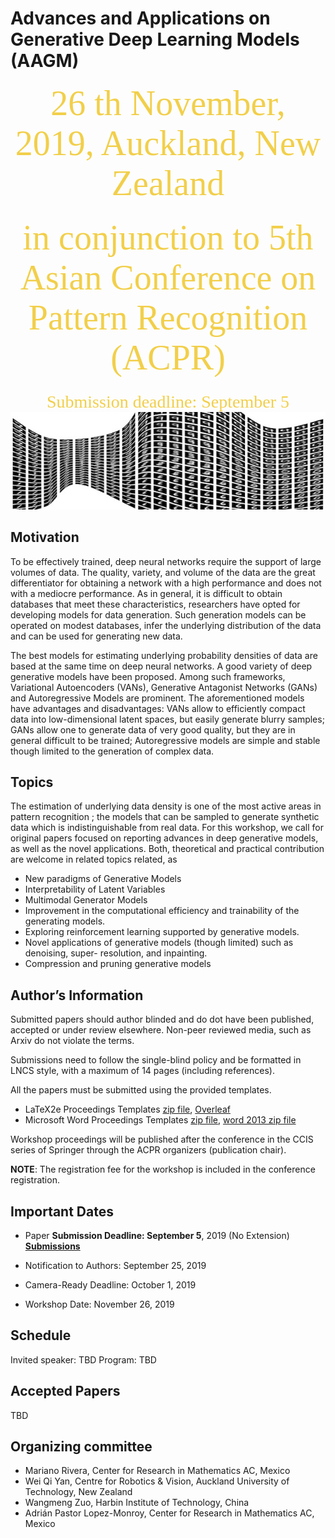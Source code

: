 # Advances and Applications on Generative Deep Learning Models (AAGM)

<center><span  style="color:  #f2cf4a; font-family: Babas; font-size: 4em;">26 th November, 2019, Auckland, New Zealand </span></center>

###

<center><span  style="color:  #f2cf4a; font-family: Babas; font-size: 4em;">in conjunction to 5th Asian Conference on Pattern Recognition (ACPR) </span></center>

###

<center><span  style="color:  #f2cf4a; font-family: Babas; font-size: 2em;">Submission deadline: September 5</span></center>

<img src="bended.jpg" alt="bended" class="center">


## Motivation


To be effectively trained, deep neural networks require the support of large volumes of data. The quality, variety, and volume of the data are the great differentiator for obtaining a network with a high performance and does not with a mediocre performance. As in general, it is difficult to obtain databases that meet these characteristics, researchers have opted for developing models for data generation. Such generation models can be operated on modest databases, infer the underlying distribution of the data and can be used for generating new data.

The best models for estimating underlying probability densities of data are based at the same time on deep neural networks. A good variety of deep generative models have been proposed. Among such frameworks, Variational Autoencoders (VANs), Generative Antagonist Networks (GANs) and Autoregressive Models are prominent. The aforementioned models have advantages and disadvantages: VANs allow to efficiently compact data into low-dimensional latent spaces, but easily generate blurry samples; GANs allow one to generate data of very good quality, but they are in general difficult to be trained; Autoregressive models are simple and stable though limited to the generation of complex data.

## Topics

The estimation of underlying data density  is one of the most active areas in pattern recognition ; the models that can be sampled to generate synthetic data which is indistinguishable from real data.  For this workshop, we call for original papers focused on reporting advances in deep generative models, as well as the novel applications. Both, theoretical and practical contribution are welcome in related topics related, as

- New paradigms of Generative Models
- Interpretability of Latent Variables
- Multimodal Generator Models
- Improvement in the computational efficiency and trainability of the generating models.
-  Exploring reinforcement learning supported by generative models.
- Novel applications of generative models (though limited) such as denoising, super- resolution, and inpainting.
- Compression and pruning generative models

## Author’s Information

Submitted papers should author blinded and do dot have been published, accepted or under review elsewhere. Non-peer reviewed media, such as Arxiv do not violate the terms.

Submissions need to follow the single-blind policy and be formatted in LNCS style, with a maximum of 14 pages (including references).

All the papers must be submitted using the provided templates.

- LaTeX2e Proceedings Templates [zip file](ftp://ftp.springernature.com/cs-proceeding/llncs/llncs2e.zip), [Overleaf](https://www.overleaf.com/latex/templates/springer-lecture-notes-in-computer-science/kzwwpvhwnvfj#.WuA4JS5uZpi)
- Microsoft Word Proceedings Templates [zip file](ftp://ftp.springernature.com/cs-proceeding/llncs/word/splnproc1703.zip), [word 2013 zip file](https://resource-cms.springernature.com/springer-cms/rest/v1/content/7117506/data/v1)

Workshop proceedings will be published after the conference in the CCIS series of Springer through the ACPR organizers (publication chair).

**NOTE**: The registration fee for the workshop is included in the conference registration. 
  
## Important Dates

- Paper **Submission Deadline: September 5**, 2019 (No Extension)
	[**Submissions**](https://cmt3.research.microsoft.com/User/Login?ReturnUrl=%2F3IAR2019)

- Notification to Authors:  September 25, 2019
- Camera-Ready Deadline:  October 1, 2019
- Workshop Date: November 26, 2019


## Schedule

Invited speaker: TBD
Program:  TBD

  

## Accepted Papers

TBD

  

## Organizing committee

- Mariano Rivera, Center for Research in Mathematics AC, Mexico
- Wei Qi Yan, Centre for Robotics & Vision, Auckland University of Technology, New Zealand
- Wangmeng Zuo, Harbin Institute of Technology, China
- Adrián Pastor Lopez-Monroy, Center for Research in Mathematics AC, Mexico
